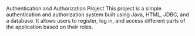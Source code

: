 Authentication and Authorization Project
This project is a simple authentication and authorization system built using Java, HTML, JDBC, and a database. It allows users to register, log in, and access different parts of the application based on their roles.
